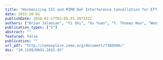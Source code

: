 ```yaml
---
title: "Harmonizing SIC and MIMO DoF Interference Cancellation for Efficient Network-Wide Resource Allocation"
date: 2015-10-01
publishDate: 2020-02-17T03:05:45.307341Z
authors: ["Brian Jalaeian", "Yi Shi", "Xu Yuan", "Y. Thomas Hou", "Wenjing Lou", "Scott F. Midkiff"]
publication_types: ["2"]
abstract: ""
featured: false
publication: ""
url_pdf: "http://ieeexplore.ieee.org/document/7366946/"
doi: "10.1109/MASS.2015.95"
---
```


